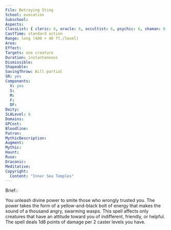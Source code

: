 ```yaml
---
File: Betraying Sting
School: evocation
Subschool: 
Aspects: 
ClassList: { cleric: 6, oracle: 6, occultist: 6, psychic: 6, shaman: 6, witch: 6 }
CastTime: standard action
Range: long (400 + 40 ft./level)
Area: 
Effect: 
Targets: one creature
Duration: instantaneous
Dismissible: 
Shapeable: 
SavingThrow: Will partial
SR: yes
Components:
  V: yes
  S: 
  M: 
  F: 
  DF: 
Deity: 
SLALevel: 6
Domains: 
GPCost: 
Bloodline: 
Patron: 
MythicDescription: 
Augment: 
Mythic: 
Haunt: 
Ruse: 
Draconic: 
Meditative: 
Copyright:
  Content: "Inner Sea Temples"
---
```

Brief:: 

You unleash divine power to smite those who wrongly trusted you. The power takes the form of a yellow-and-black bolt of energy that makes the sound of a thousand angry, swarming wasps. This spell affects only creatures that have an attitude toward you of indifferent, friendly, or helpful. The spell deals 1d8 points of damage per 2 caster levels you have.
